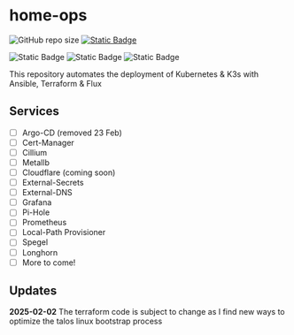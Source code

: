 # home-ops

![GitHub repo size](https://img.shields.io/github/repo-size/alexrf45/home-ops) [![Static Badge](https://img.shields.io/badge/fr3d.dev-blue?style=plastic&link=https%3A%2F%2Ffr3d.dev)](https://fr3d.dev)

![Static Badge](https://img.shields.io/badge/k8s-v1.32.0-blue?style=plastic&logo=Kubernetes&logoColor=%23326CE5&logoSize=auto) ![Static Badge](https://img.shields.io/badge/flux-v2.4.0-blue?style=plastic&logo=flux&logoSize=auto&link=https%3A%2F%2Ffr3d.dev) ![Static Badge](https://img.shields.io/badge/terraform-v1.10.2-purple?style=plastic&logo=terraform&color=%237B42BC)

This repository automates the deployment of Kubernetes & K3s with Ansible, Terraform & Flux

## Services

- [ ] Argo-CD (removed 23 Feb)
- [ ] Cert-Manager
- [ ] Cillium
- [ ] Metallb
- [ ] Cloudflare (coming soon)
- [ ] External-Secrets
- [ ] External-DNS
- [ ] Grafana
- [ ] Pi-Hole
- [ ] Prometheus
- [ ] Local-Path Provisioner
- [ ] Spegel
- [ ] Longhorn
- [ ] More to come!

## Updates

**2025-02-02** The terraform code is subject to change as I find
new ways to optimize the talos linux bootstrap process
